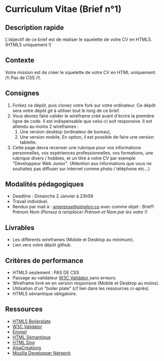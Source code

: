# Curriculum Vitae (Brief n°1)

## Description rapide

L'objectif de ce brief est de réaliser le squelette de votre CV en HTML5. (HTML5 uniquement !)

## Contexte

Votre mission est de créer le squelette de votre CV en HTML uniquement. /!\ Pas de CSS /!\

## Consignes

1. Forkez ce dépôt, puis clonez votre fork sur votre ordinateur. Ce dépôt sera votre dépôt git à utiliser tout le long de ce brief.
2. Vous devrez faire valider le wireframe créé avant d'écrire la première ligne de code. Il est indispensable que celui-ci soit responsive. Il est attendu au moins 2 wireframes :
    1. Une version desktop (ordinateur de bureau),
    2. Une version mobile,
En option, il est possible de faire une version tablette.
3. Cette page devra recenser une rubrique pour vos informations personnelles, vos expériences professionnelles, vos formations, une rubrique divers / hobbies, et un titre à votre CV par exemple "Développeur Web Junior". (Attention aux informations que vous ne souhaitez pas diffuser sur internet comme photo / téléphone etc…)

## Modalités pédagogiques

- Deadline : Dimanche 2 Janvier à 23h59
- Travail individuel.
- Rendus par mail à : ameresse@simplon.co avec comme objet : Brief1 Prénom Nom *(Pensez à remplacer Prénom et Nom par les votre !)*

## Livrables

- Les différents wireframes (Mobile et Desktop au minimum).
- Lien vers votre dépôt github.

## Critères de performance

- HTML5 seulement : PAS DE CSS
- Passage au validateur [ W3C Validator ](https://validator.w3.org/) sans erreurs.
- Wireframe livré en en version responsive (Mobile et Desktop au moins).
- Utilisation d'un "boiler plate" (cf lien dans les ressources ci-après)
- HTML5 sémantique obligatoire.

## Ressources

- [HTML5 Boilerplate](https://html5boilerplate.com/)
- [W3C Validator](https://validator.w3.org/)
- [Emmet](https://emmet.io/)
- [HTML Sémantique](https://developer.mozilla.org/fr/docs/Glossary/Semantics)
- [HTML Dog](https://htmldog.com/guides/html/)
- [AlsaCréations](https://www.alsacreations.com)
- [Mozilla Developper Network](https://developer.mozilla.org/fr/)
